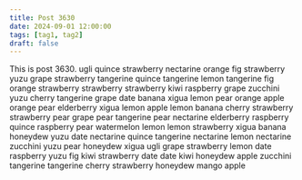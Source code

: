 ```yaml
---
title: Post 3630
date: 2024-09-01 12:00:00
tags: [tag1, tag2]
draft: false
---
```

This is post 3630.
ugli
quince
strawberry
nectarine
orange
fig
strawberry
yuzu
grape
strawberry
tangerine
quince
tangerine
lemon
tangerine
fig
orange
strawberry
strawberry
strawberry
kiwi
raspberry
grape
zucchini
yuzu
cherry
tangerine
grape
date
banana
xigua
lemon
pear
orange
apple
orange
pear
elderberry
xigua
lemon
apple
lemon
banana
cherry
strawberry
strawberry
pear
grape
pear
tangerine
pear
nectarine
elderberry
raspberry
quince
raspberry
pear
watermelon
lemon
lemon
strawberry
xigua
banana
honeydew
yuzu
date
nectarine
quince
tangerine
nectarine
lemon
nectarine
zucchini
yuzu
pear
honeydew
xigua
ugli
grape
strawberry
lemon
date
raspberry
yuzu
fig
kiwi
strawberry
date
date
kiwi
honeydew
apple
zucchini
tangerine
tangerine
cherry
strawberry
honeydew
mango
apple
